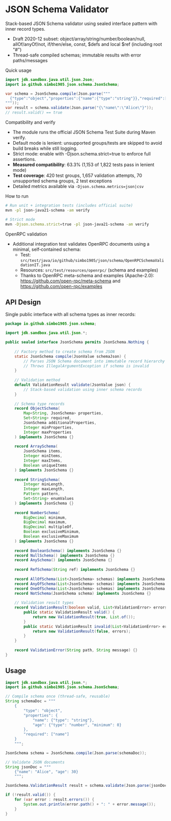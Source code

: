 # JSON Schema Validator

Stack-based JSON Schema validator using sealed interface pattern with inner record types.

- Draft 2020-12 subset: object/array/string/number/boolean/null, allOf/anyOf/not, if/then/else, const, $defs and local $ref (including root "#")
- Thread-safe compiled schemas; immutable results with error paths/messages

Quick usage

```java
import jdk.sandbox.java.util.json.Json;
import io.github.simbo1905.json.schema.JsonSchema;

var schema = JsonSchema.compile(Json.parse("""
  {"type":"object","properties":{"name":{"type":"string"}},"required":["name"]}
"""));
var result = schema.validate(Json.parse("{\"name\":\"Alice\"}"));
// result.valid() == true
```

Compatibility and verify

- The module runs the official JSON Schema Test Suite during Maven verify.
- Default mode is lenient: unsupported groups/tests are skipped to avoid build breaks while still logging.
- Strict mode: enable with -Djson.schema.strict=true to enforce full assertions.
- **Measured compatibility**: 63.3% (1,153 of 1,822 tests pass in lenient mode)
- **Test coverage**: 420 test groups, 1,657 validation attempts, 70 unsupported schema groups, 2 test exceptions
- Detailed metrics available via `-Djson.schema.metrics=json|csv`

How to run

```bash
# Run unit + integration tests (includes official suite)
mvn -pl json-java21-schema -am verify

# Strict mode
mvn -Djson.schema.strict=true -pl json-java21-schema -am verify
```

OpenRPC validation

- Additional integration test validates OpenRPC documents using a minimal, self‑contained schema:
  - Test: `src/test/java/io/github/simbo1905/json/schema/OpenRPCSchemaValidationIT.java`
  - Resources: `src/test/resources/openrpc/` (schema and examples)
  - Thanks to OpenRPC meta-schema and examples (Apache-2.0): https://github.com/open-rpc/meta-schema and https://github.com/open-rpc/examples

## API Design

Single public interface with all schema types as inner records:

```java
package io.github.simbo1905.json.schema;

import jdk.sandbox.java.util.json.*;

public sealed interface JsonSchema permits JsonSchema.Nothing {
    
    // Factory method to create schema from JSON
    static JsonSchema compile(JsonValue schemaJson) {
        // Parses JSON Schema document into immutable record hierarchy
        // Throws IllegalArgumentException if schema is invalid
    }
    
    // Validation method
    default ValidationResult validate(JsonValue json) {
        // Stack-based validation using inner schema records
    }
    
    // Schema type records
    record ObjectSchema(
        Map<String, JsonSchema> properties,
        Set<String> required,
        JsonSchema additionalProperties,
        Integer minProperties,
        Integer maxProperties
    ) implements JsonSchema {}
    
    record ArraySchema(
        JsonSchema items,
        Integer minItems,
        Integer maxItems,
        Boolean uniqueItems
    ) implements JsonSchema {}
    
    record StringSchema(
        Integer minLength,
        Integer maxLength,
        Pattern pattern,
        Set<String> enumValues
    ) implements JsonSchema {}
    
    record NumberSchema(
        BigDecimal minimum,
        BigDecimal maximum,
        BigDecimal multipleOf,
        Boolean exclusiveMinimum,
        Boolean exclusiveMaximum
    ) implements JsonSchema {}
    
    record BooleanSchema() implements JsonSchema {}
    record NullSchema() implements JsonSchema {}
    record AnySchema() implements JsonSchema {}
    
    record RefSchema(String ref) implements JsonSchema {}
    
    record AllOfSchema(List<JsonSchema> schemas) implements JsonSchema {}
    record AnyOfSchema(List<JsonSchema> schemas) implements JsonSchema {}
    record OneOfSchema(List<JsonSchema> schemas) implements JsonSchema {}
    record NotSchema(JsonSchema schema) implements JsonSchema {}
    
    // Validation result types
    record ValidationResult(boolean valid, List<ValidationError> errors) {
        public static ValidationResult valid() {
            return new ValidationResult(true, List.of());
        }
        public static ValidationResult invalid(List<ValidationError> errors) {
            return new ValidationResult(false, errors);
        }
    }
    
    record ValidationError(String path, String message) {}
}
```

## Usage

```java
import jdk.sandbox.java.util.json.*;
import io.github.simbo1905.json.schema.JsonSchema;

// Compile schema once (thread-safe, reusable)
String schemaDoc = """
    {
        "type": "object",
        "properties": {
            "name": {"type": "string"},
            "age": {"type": "number", "minimum": 0}
        },
        "required": ["name"]
    }
    """;

JsonSchema schema = JsonSchema.compile(Json.parse(schemaDoc));

// Validate JSON documents
String jsonDoc = """
    {"name": "Alice", "age": 30}
    """;

JsonSchema.ValidationResult result = schema.validate(Json.parse(jsonDoc));

if (!result.valid()) {
    for (var error : result.errors()) {
        System.out.println(error.path() + ": " + error.message());
    }
}
```

